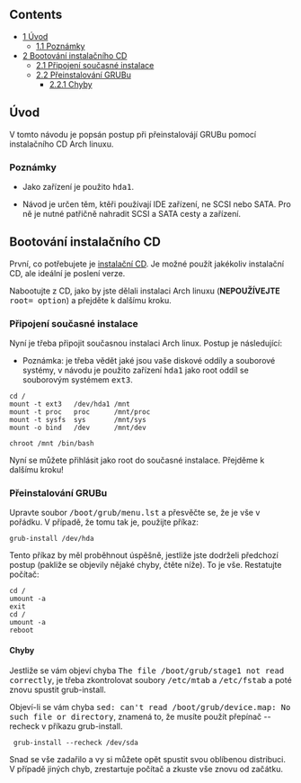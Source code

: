 ## Contents

*   [1 Úvod](#.C3.9Avod)
    *   [1.1 Poznámky](#Pozn.C3.A1mky)
*   [2 Bootování instalačního CD](#Bootov.C3.A1n.C3.AD_instala.C4.8Dn.C3.ADho_CD)
    *   [2.1 Připojení současné instalace](#P.C5.99ipojen.C3.AD_sou.C4.8Dasn.C3.A9_instalace)
    *   [2.2 Přeinstalování GRUBu](#P.C5.99einstalov.C3.A1n.C3.AD_GRUBu)
        *   [2.2.1 Chyby](#Chyby)

## Úvod

V tomto návodu je popsán postup při přeinstalovájí GRUBu pomocí instalačního CD Arch linuxu.

### Poznámky

*   Jako zařízení je použito <tt>hda1</tt>.

*   Návod je určen těm, ktěři používají IDE zařízení, ne SCSI nebo SATA. Pro ně je nutné patřičně nahradit SCSI a SATA cesty a zařízení.

## Bootování instalačního CD

První, co potřebujete je [instalační CD](https://www.archlinux.org/download.php). Je možné použít jakékoliv instalační CD, ale ideální je poslení verze.

Nabootujte z CD, jako by jste dělali instalaci Arch linuxu (**NEPOUŽÍVEJTE** <tt>root= option</tt>) a přejděte k dalšímu kroku.

### Připojení současné instalace

Nyní je třeba připojit současnou instalaci Arch linux. Postup je následující:

*   Poznámka: je třeba vědět jaké jsou vaše diskové oddíly a souborové systémy, v návodu je použito zařízení <tt>hda1</tt> jako root oddíl se souborovým systémem <tt>ext3</tt>.

```
cd /
mount -t ext3   /dev/hda1 /mnt          
mount -t proc   proc      /mnt/proc
mount -t sysfs  sys       /mnt/sys
mount -o bind   /dev      /mnt/dev

chroot /mnt /bin/bash

```

Nyní se můžete přihlásit jako root do současné instalace. Přejděme k dalšímu kroku!

### Přeinstalování GRUBu

Upravte soubor <tt>/boot/grub/menu.lst</tt> a přesvěčte se, že je vše v pořádku. V případě, že tomu tak je, použijte příkaz:

```
grub-install /dev/hda

```

Tento příkaz by měl proběhnout úspěšně, jestliže jste dodrželi předchozí postup (pakliže se objevily nějaké chyby, čtěte níže). To je vše. Restatujte počítač:

```
cd /
umount -a
exit
cd /
umount -a
reboot

```

#### Chyby

Jestliže se vám objeví chyba <tt>The file /boot/grub/stage1 not read correctly</tt>, je třeba zkontrolovat soubory <tt>/etc/mtab</tt> a <tt>/etc/fstab</tt> a poté znovu spustit grub-install.

Objeví-li se vám chyba <tt>sed: can't read /boot/grub/device.map: No such file or directory</tt>, znamená to, že musíte použít přepínač --recheck v příkazu grub-install.

```
 grub-install --recheck /dev/sda

```

Snad se vše zadařilo a vy si můžete opět spustit svou oblíbenou distribuci. V případě jiných chyb, zrestartuje počítač a zkuste vše znovu od začátku.
